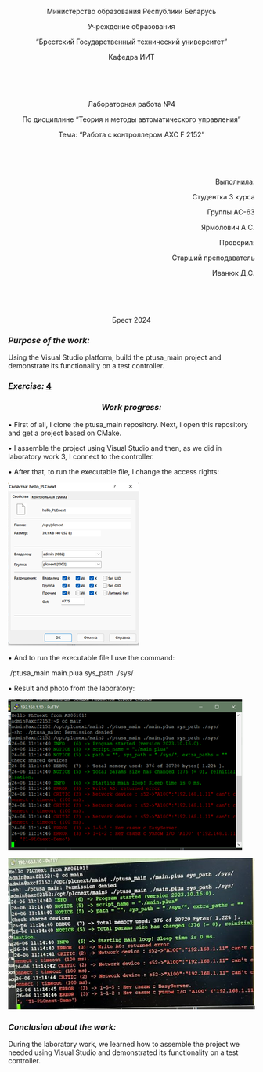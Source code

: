 
<p align="center"> Министерство образования Республики Беларусь </p>
<p align="center">Учреждение образования </p>
<p align="center">  “Брестский Государственный технический университет” </p>
<p align="center"> Кафедра ИИТ</p>
<br><br><br>
<p align="center"> Лабораторная работа №4</p>
<p align="center"> По дисциплине “Теория и методы автоматического управления”</p>
<p align="center"> Тема: “Работа с контроллером AXC F 2152”</p>
<br><br><br>
<p align="right"> Выполнила:</p>
<p align="right"> Студентка 3 курса</p>
<p align="right"> Группы АС-63</p>
<p align="right"> Ярмолович А.C.</p>
<p align="right"> Проверил:</p>
<p align="right">Старший преподаватель</p>
<p align="right">Иванюк Д.С.</p>
<br><br><br>
<p align="center">Брест 2024</p>

### <em> Purpose of the work: </em> 
Using the Visual Studio platform, build the ptusa_main project and demonstrate its functionality on a test controller.</p> 

### <em> Exercise: </em>  [4](../../../../tasks/task_04/readme.md)

### <p align="center"> <em> Work progress: </em> 

<p>• First of all, I clone the ptusa_main repository. Next, I open this repository and get a project based on CMake. </p>
<p>• I assemble the project using Visual Studio and then, as we did in laboratory work 3, I connect to the controller.</p>

<p>• After that, to run the executable file, I change the access rights:</p>

![](images/PLC.png)

<p> • And to run the executable file I use the command:</p>



./ptusa_main  main.plua  sys_path  ./sys/ </p>



<p>• Result and photo from the laboratory: </p>

![](images/result.png)

![](images/lab.jpg)


### <em> Conclusion about the work: </em>
During the laboratory work, we learned how to assemble the project we needed using Visual Studio and demonstrated its functionality on a test controller.
